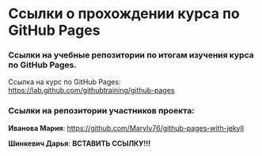 # Ccылки о прохождении курса по GitHub Pages

### Cсылки на учебные репозитории по итогам изучения курса по GitHub Pages.

Ссылка на курс по GitHub Pages: https://lab.github.com/githubtraining/github-pages

### Ссылки на репозитории участников проекта:
**Иванова Мария**: https://github.com/MaryIv76/github-pages-with-jekyll

**Шинкевич Дарья**: **ВСТАВИТЬ ССЫЛКУ!!!**
